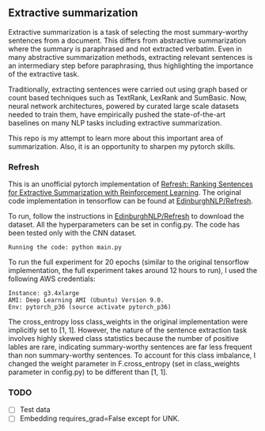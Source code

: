 ## Extractive summarization
Extractive summarization is a task of selecting the most summary-worthy sentences from a document. This differs from abstractive summarization where the summary is paraphrased and not extracted verbatim. Even in many abstractive summarization methods, extracting relevant sentences is an intermediary step before paraphrasing, thus highlighting the importance of the extractive task.

Traditionally, extracting sentences were carried out using graph based or count based techniques such as TextRank, LexRank and SumBasic. Now, neural network architectures, powered by curated large scale datasets needed to train them, have empirically pushed the state-of-the-art baselines on many NLP tasks including extractive summarization.

This repo is my attempt to learn more about this important area of summarization. Also, it is an opportunity to sharpen my pytorch skills.  

### Refresh
This is an unofficial pytorch implementation of [Refresh: Ranking Sentences for Extractive Summarization with Reinforcement Learning](https://arxiv.org/pdf/1802.08636.pdf). The original code implementation in tensorflow can be found at [EdinburghNLP/Refresh](https://github.com/EdinburghNLP/Refresh).


To run, follow the instructions in [EdinburghNLP/Refresh](https://github.com/EdinburghNLP/Refresh) to download the dataset. All the hyperparameters can be set in config.py. The code has been tested only with the CNN dataset. 
```
Running the code: python main.py
```
To run the full experiment for 20 epochs (similar to the original tensorflow implementation, the full experiment takes around 12 hours to run), I used the following AWS credentials:
```
Instance: g3.4xlarge 
AMI: Deep Learning AMI (Ubuntu) Version 9.0. 
Env: pytorch_p36 (source activate pytorch_p36)
```

The cross_entropy loss class_weights in the original implementation were implicitly set to [1, 1]. However, the nature of the sentence extraction task involves highly skewed class statistics because the number of positive lables are rare, indicating summary-worthy sentences are far less frequent than non summary-worthy sentences. To account for this class imbalance, I changed the weight parameter in F.cross_entropy (set in class_weights parameter in config.py) to be different than [1, 1].


### TODO
- [ ] Test data
- [ ] Embedding requires_grad=False except for UNK.
